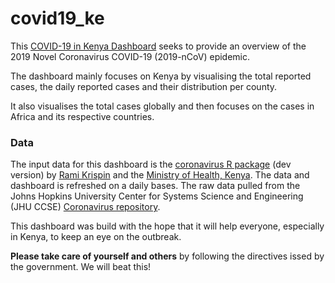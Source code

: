 # covid19_ke

 
 
This [COVID-19 in Kenya Dashboard](https://r-icntay.github.io/covid19_ke/) seeks to provide an overview of the 2019 Novel Coronavirus COVID-19 (2019-nCoV) epidemic.

The dashboard mainly focuses on Kenya by visualising the total reported cases, the daily reported cases and their distribution per county. 

It also visualises the total cases globally and then focuses on the cases in Africa and its respective countries.


### Data

The input data for this dashboard is the [coronavirus R package](https://github.com/RamiKrispin/coronavirus) (dev version) by [Rami Krispin](https://twitter.com/Rami_Krispin) and the [Ministry of Health, Kenya](http://www.health.go.ke/).
The data and dashboard is refreshed on a daily bases.
The raw data pulled from the Johns Hopkins University Center for Systems Science and Engineering (JHU CCSE) [Coronavirus repository](https://github.com/CSSEGISandData/COVID-19).

This dashboard was build with the hope that it will help everyone, especially in Kenya, to keep an eye on the outbreak.

 **Please take care of yourself and others** by following the directives issed by the government. We will beat this!
